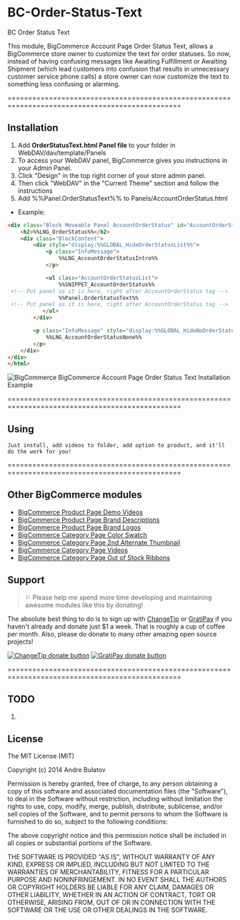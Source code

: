 # BC-Order-Status-Text
BC Order Status Text

This module, BigCommerce Account Page Order Status Text, allows a BigCommerce store owner to customize the text for order statuses.  So now, instead of having confusing messages like Awaiting Fulfillment or Awaiting Shipment (which lead customers into confusion that results in unnecessary customer service phone calls) a store owner can now customize the text to something less confusing or alarming.


================================================================================================  


## Installation

1. Add **OrderStatusText.html Panel file** to your folder in WebDAV/dav/template/Panels  
  1. To access your WebDAV panel, BigCommerce gives you instructions in your Admin Panel.  
  2. Click "Design" in the top right corner of your store admin panel.  
  3. Then click "WebDAV" in the "Current Theme" section and follow the instructions
2. Add %%Panel.OrderStatusText%% to Panels/AccountOrderStatus.html
  + Example:
```HTML
<div class="Block Moveable Panel AccountOrderStatus" id="AccountOrderStatus">
    <h2>%%LNG_OrderStatus%%</h2>
    <div class="BlockContent">
        <div style="display:%%GLOBAL_HideOrderStatusList%%">
            <p class="InfoMessage">
                %%LNG_AccountOrderStatusIntro%%
            </p>

            <ul class="AccountOrderStatusList">
                %%SNIPPET_AccountOrderStatus%%
 ​<!-- Put panel as it is here, right after AccountOrderStatus tag -->
                %%Panel.OrderStatusText%%
 <!-- Put panel as it is here, right after AccountOrderStatus tag -->
           </ul>
        </div>

        <p class="InfoMessage" style="display:%%GLOBAL_HideNoOrderStatusMessage%%">
            %%LNG_AccountOrderStatusNone%%
        </p>
    </div>
</div>
</html>
```
![BigCommerce BigCommerce Account Page Order Status Text Installation Example](https://raw.githubusercontent.com/iamandrebulatov/BC-Order-Status-Text/master/BC%20Order%20Status%20Text%20Installation%20-%20Screen%20Shot%202015-02-27%20at%205.02.27%20PM.png "BigCommerce BigCommerce Account Page Order Status Text Installation Example")


                            


================================================================================================

## Using

    Just install, add videos to folder, add option to product, and it'll do the work for you!

================================================================================================

## Other BigCommerce modules

* [BigCommerce Product Page Demo Videos](https://github.com/iamandrebulatov/BigCommerce-Product-Page-Demo-Videos)
* [BigCommerce Product Page Brand Descriptions](https://github.com/iamandrebulatov/BigCommerce-Product-Page-Brand-Descriptions)
* [BigCommerce Product Page Brand Logos](https://github.com/iamandrebulatov/BigCommerce-Product-Page-Brand-Logos)
* [BigCommerce Category Page Color Swatch](https://github.com/iamandrebulatov/BigCommerce-Color-Swatch-On-Category)
* [BigCommerce Category Page 2nd Alternate Thumbnail](https://github.com/iamandrebulatov/BigCommerce-Category-Pages-2nd-Alternate-Thumbnail)
* [BigCommerce Category Page Videos](https://github.com/iamandrebulatov/BigCommerce-Category-Page-Demo-Videos)
* [BigCommerce Category Page Out of Stock Ribbons](https://github.com/iamandrebulatov/BigCommerce-Out-of-Stock-Category-Items)


## Support

> ⚐ Please help me spend more time developing and maintaining awesome modules like this by donating!

The absolute best thing to do is to sign up with [ChangeTip](//changetip.com) or [GratiPay](//gratipay.com) if you haven't already and donate just $1 a week. That is roughly a cup of coffee per month. Also, please do donate to many other amazing open source projects!

[![ChangeTip donate button](http://andrebulatov.com/wp-content/uploads/tipme_button.png)](//www.changetip.com/tipme/andre.bulatov/ "Donate once-off to this project using ChangeTip")
[![GratiPay donate button](http://andrebulatov.com/wp-content/uploads/gratipay-button.png)](//www.gratipay.com/andrebulatov/ "Donate once-off to this project using GratiPay")

================================================================================================

## TODO

1.


## License

The MIT License (MIT)

Copyright (c) 2014 Andre Bulatov

Permission is hereby granted, free of charge, to any person obtaining a copy
of this software and associated documentation files (the "Software"), to deal
in the Software without restriction, including without limitation the rights
to use, copy, modify, merge, publish, distribute, sublicense, and/or sell
copies of the Software, and to permit persons to whom the Software is
furnished to do so, subject to the following conditions:

The above copyright notice and this permission notice shall be included in
all copies or substantial portions of the Software.

THE SOFTWARE IS PROVIDED "AS IS", WITHOUT WARRANTY OF ANY KIND, EXPRESS OR
IMPLIED, INCLUDING BUT NOT LIMITED TO THE WARRANTIES OF MERCHANTABILITY,
FITNESS FOR A PARTICULAR PURPOSE AND NONINFRINGEMENT. IN NO EVENT SHALL THE
AUTHORS OR COPYRIGHT HOLDERS BE LIABLE FOR ANY CLAIM, DAMAGES OR OTHER
LIABILITY, WHETHER IN AN ACTION OF CONTRACT, TORT OR OTHERWISE, ARISING FROM,
OUT OF OR IN CONNECTION WITH THE SOFTWARE OR THE USE OR OTHER DEALINGS IN
THE SOFTWARE.
